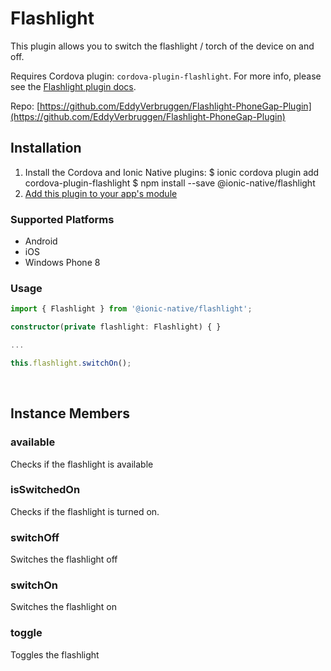 # Flashlight 

This plugin allows you to switch the flashlight / torch of the device on and off.

Requires Cordova plugin: `cordova-plugin-flashlight`. For more info, please see the [Flashlight plugin docs](https://github.com/EddyVerbruggen/Flashlight-PhoneGap-Plugin).


Repo: [https://github.com/EddyVerbruggen/Flashlight-PhoneGap-Plugin](https://github.com/EddyVerbruggen/Flashlight-PhoneGap-Plugin)



## Installation 

<ol>
<li>Install the Cordova and Ionic Native plugins:
<code-block language="shell">$ ionic cordova plugin add cordova-plugin-flashlight
$ npm install --save @ionic-native/flashlight
</code-block>
</li>
<li><a href="/docs/native/#Add_Plugins_to_Your_App_Module">Add this plugin to your app's module</a></li>
</ol>



### Supported Platforms

* Android
* iOS
* Windows Phone 8




### Usage


```typescript
import { Flashlight } from '@ionic-native/flashlight';

constructor(private flashlight: Flashlight) { }

...

this.flashlight.switchOn();

```




<p><br></p>

## Instance Members

### available

Checks if the flashlight is available

### isSwitchedOn

Checks if the flashlight is turned on.

### switchOff

Switches the flashlight off

### switchOn

Switches the flashlight on

### toggle

Toggles the flashlight

<p><br></p>

